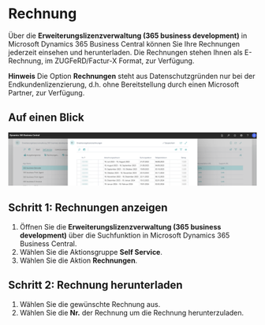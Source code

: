 # Rechnung

Über die **Erweiterungslizenzverwaltung (365 business development)** in Microsoft Dynamics 365 Business Central können Sie Ihre Rechnungen jederzeit einsehen und herunterladen. Die Rechnungen stehen Ihnen als E-Rechnung, im ZUGFeRD/Factur-X Format, zur Verfügung.

<div class="alert alert-info">
    <i class="fa-duotone fa-thin fa-lightbulb fa-lg"></i>
    <strong>Hinweis</strong> Die Option <strong>Rechnungen</strong> steht aus Datenschutzgründen nur bei der Endkundenlizenzierung, d.h. ohne Bereitstellung durch einen Microsoft Partner, zur Verfügung.
</div>

## Auf einen Blick

![Rechnungsübersicht](/assets/images/licensing/ae042595-fa7f-434f-841c-95eea465d524.png)

## Schritt 1: Rechnungen anzeigen

1. Öffnen Sie die **Erweiterungslizenzverwaltung (365 business development)** über die Suchfunktion in Microsoft Dynamics 365 Business Central.
2. Wählen Sie die Aktionsgruppe **Self Service**.
3. Wählen Sie die Aktion **Rechnungen**.

## Schritt 2: Rechnung herunterladen

1. Wählen Sie die gewünschte Rechnung aus.
2. Wählen Sie die **Nr.** der Rechnung um die Rechnung herunterzuladen.

